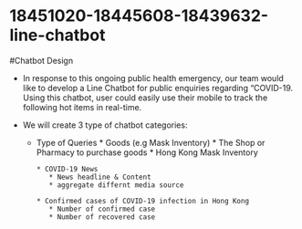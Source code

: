 # 18451020-18445608-18439632-line-chatbot

#Chatbot Design

   - In response to this ongoing public health emergency, our team would like to develop a Line Chatbot for public enquiries regarding “COVID-19. Using this chatbot, user could easily use their mobile to track the following hot items in real-time.

   - We will create 3 type of chatbot categories:
      * Type of Queries 
            * Goods (e.g Mask Inventory)
               * The Shop or Pharmacy to purchase goods
               * Hong Kong Mask Inventory

            * COVID-19 News
               * News headline & Content
               * aggregate differnt media source 

            * Confirmed cases of COVID-19 infection in Hong Kong
               * Number of confirmed case 
               * Number of recovered case
